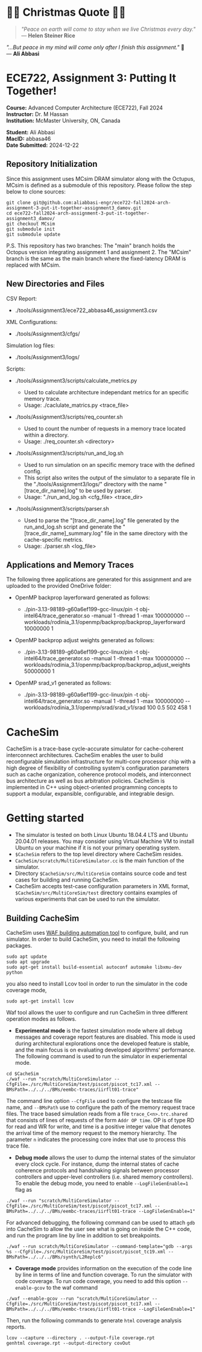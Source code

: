# 🌟🎄 **Christmas Quote** 🎅✨
> _"Peace on earth will come to stay when we live Christmas every day."_  
— **Helen Steiner Rice**  


_"...But peace in my mind will come only after I finish this assignment."_ 🎅  
— **Ali Abbasi** 


# ECE722, Assignment 3: Putting It Together!

**Course:** Advanced Computer Architecture (ECE722), Fall 2024  
**Instructor:** Dr. M Hassan  
**Institution:** McMaster University, ON, Canada

**Student:** Ali Abbasi  
**MacID:** abbasa46  
**Date Submitted:** 2024-12-22

## Repository Initialization

Since this assignment uses MCsim DRAM simulator along with the Octupus, MCsim is defined as a submodule of this repository. Please follow the step below to clone sources:

```
git clone git@github.com:aliabbasi-engr/ece722-fall2024-arch-assignment-3-put-it-together-assignment3_damov.git
cd ece722-fall2024-arch-assignment-3-put-it-together-assignment3_damov/
git checkout MCsim
git submodule init
git submodule update
```

P.S. This repository has two branches: The "main" branch holds the Octopus version integrating assignment 1 and assignment 2. The "MCsim" branch is the same as the main branch where the fixed-latency DRAM is replaced with MCsim.

## New Directories and Files

CSV Report:
* ./tools/Assignment3/ece722_abbasa46_assignment3.csv

XML Configurations:
* ./tools/Assignment3/cfgs/

Simulation log files:
* ./tools/Assignment3/logs/

Scripts:
* ./tools/Assignment3/scripts/calculate_metrics.py
  * Used to calculate architecture independant metrics for an specific memory trace.
  * Usage: ./caclulate_matrics.py \<trace_file>

* ./tools/Assignment3/scripts/req_counter.sh
  * Used to count the number of requests in a memory trace located within a directory.
  * Usage: ./req_counter.sh \<directory>
* ./tools/Assignment3/scripts/run_and_log.sh
  * Used to run simulation on an specific memory trace with the defined config.
  * This script also writes the output of the simulator to a separate file in the "./tools/Assignment3/logs/" directory with the name "[trace_dir_name].log" to be used by parser.
  * Usage: "./run_and_log.sh \<cfg_file> \<trace_dir>
* ./tools/Assignment3/scripts/parser.sh
  * Used to parse the "[trace_dir_name].log" file generated by the run_and_log.sh script and generate the "[trace_dir_name]_summary.log" file in the same directory with the cache-specific metrics.
  * Usage: ./parser.sh \<log_file>

## Applications and Memory Traces

The following three applications are generated for this assignment and are uploaded to the provided OneDrive folder:
* OpenMP backprop layerforward generated as follows:
  * ./pin-3.13-98189-g60a6ef199-gcc-linux/pin -t obj-intel64/trace_generator.so -manual 1 -thread 1 -max 100000000 -- workloads/rodinia_3.1/openmp/backprop/backprop_layerforward 10000000 1

* OpenMP backprop adjust weights generated as follows:
  * ./pin-3.13-98189-g60a6ef199-gcc-linux/pin -t obj-intel64/trace_generator.so -manual 1 -thread 1 -max 100000000 -- workloads/rodinia_3.1/openmp/backprop/backprop_adjust_weights 50000000 1

* OpenMP srad_v1 generated as follows:
  * ./pin-3.13-98189-g60a6ef199-gcc-linux/pin -t obj-intel64/trace_generator.so -manual 1 -thread 1 -max 100000000 -- workloads/rodinia_3.1/openmp/srad/srad_v1/srad 100 0.5 502 458 1

# CacheSim
CacheSim is a trace-base cycle-accurate simulator for cache-coherent interconnect architectures. CacheSim enables the user to build reconfigurable simulation infrastructure for multi-core processor chip with a high degree of flexibility of controlling system's configuration parameters such as cache organization, coherence protocol models, and interconnect bus architecture as well as bus arbitration policies. CacheSim is implemented in C++ using object-oriented programming concepts to support a modular, expansible, configurable, and integrable design.

# Getting started
* The simulator is tested on both Linux Ubuntu 18.04.4 LTS and Ubuntu 20.04.01 releases. You may consider using Virtual Machine VM to install Ubuntu on your machine if it is not your primary operating system.  
* `$CacheSim` refers to the top level directory where CacheSim resides.
* `CacheSim/scratch/MultiCoreSimulator.cc` is the main function of the simulator.  
* Directory `$CacheSim/src/MultiCoreSim` contains source code and test cases for building and running CacheSim.
* CacheSim accepts test-case configuration parameters in XML format, `$CacheSim/src/MultiCoreSim/test` directory contains examples of various experiments that can be used to run the simulator.

## Building CacheSim
CacheSim uses [WAF building automation tool](https://waf.io/) to configure, build, and run simulator. In order to build CacheSim, you need to install the following packages.

```shell
sudo apt update
sudo apt upgrade
sudo apt-get install build-essential autoconf automake libxmu-dev python
```
you also need to install Lcov tool in order to run the simulator in the code coverage mode,

```shel
sudo apt-get install lcov
```

Waf tool allows the user to configure and run CacheSim in three different operation modes as follows.

* **Experimental mode** is the fastest simulation mode where all debug messages and coverage report features are disabled. This mode is used during architectural explorations once the developed feature is stable, and the main focus is on evaluating developed algorithms' performance. The following command is used to run the simulator in experiemental mode.

```shell
cd $CacheSim
./waf --run "scratch/MultiCoreSimulator --CfgFile=./src/MultiCoreSim/test/piscot/piscot_tc17.xml --BMsPath=../../../BMs/eembc-traces/iirflt01-trace"
```
The command line option `--CfgFile` used to configure the testcase file name, and `--BMsPath` use to configure the path of the memory request trace files. The trace based simulation reads from a file `trace_C<n>.trc.shared` that consists of lines of requests of the form `Addr OP time`. OP is of type RD for read and WR for write, and time is a positive integer value that denotes the arrival time of the memory request to the memory hierarchy. The parameter `n` indicates the processing core index that use to process this trace file.

* **Debug mode** allows the user to dump the internal states of the simulator every clock cycle. For instance, dump the internal states of cache coherence protocols and handshaking signals between processor controllers and upper-level controllers (i.e. shared memory controllers). To enable the debug mode, you need to enable `--LogFileGenEnable=1` flag as 

```shell
./waf --run "scratch/MultiCoreSimulator --CfgFile=./src/MultiCoreSim/test/piscot/piscot_tc17.xml --BMsPath=../../../BMs/eembc-traces/iirflt01-trace --LogFileGenEnable=1"
```

For advanced debugging, the following command can be used to attach `gdb` into CacheSim to allow the user see what is going on inside the C++ code, and run the program line by line in addition to set breakpoints.

```shell
./waf --run scratch/MultiCoreSimulator --command-template="gdb --args %s --CfgFile=./src/MultiCoreSim/test/piscot/piscot_tc19.xml --BMsPath=../../../BMs/synth/L2Replc6"
 ```

* **Coverage mode** provides information on the execution of the code line by line in terms of line and function coverage. To run the simulator with code coverage. To run code coverage, you need to add this option `--enable-gcov` to the waf command

```shell
./waf --enable-gcov --run "scratch/MultiCoreSimulator --CfgFile=./src/MultiCoreSim/test/piscot/piscot_tc17.xml --BMsPath=../../../BMs/eembc-traces/iirflt01-trace --LogFileGenEnable=1"
```
Then, run the following commands to generate `html` coverage analysis reports.
```shell
lcov --capture --directory . --output-file coverage.rpt
genhtml coverage.rpt --output-directory covOut
```

